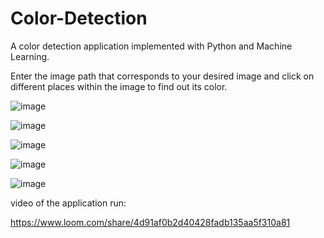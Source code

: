# Color-Detection

A color detection application implemented with Python and Machine Learning.

Enter the image path that corresponds to your desired image and click on different places within the image to find out its color.

![image](https://user-images.githubusercontent.com/84031027/152806031-f1b8ee72-0be2-4b26-b1ee-b26c9b038650.png)

![image](https://user-images.githubusercontent.com/84031027/152806135-a567f603-45dd-4648-89ba-2eed0dc99aeb.png)

![image](https://user-images.githubusercontent.com/84031027/152806190-728c3d13-d260-4d91-822a-0a240dce9033.png)

![image](https://user-images.githubusercontent.com/84031027/152806248-6f8a07e3-1f36-4057-8fc0-4722ff7794e0.png)

![image](https://user-images.githubusercontent.com/84031027/152806332-18e93e91-fc48-449a-b9b8-41ca7ed6403d.png)


video of the application run:

https://www.loom.com/share/4d91af0b2d40428fadb135aa5f310a81

